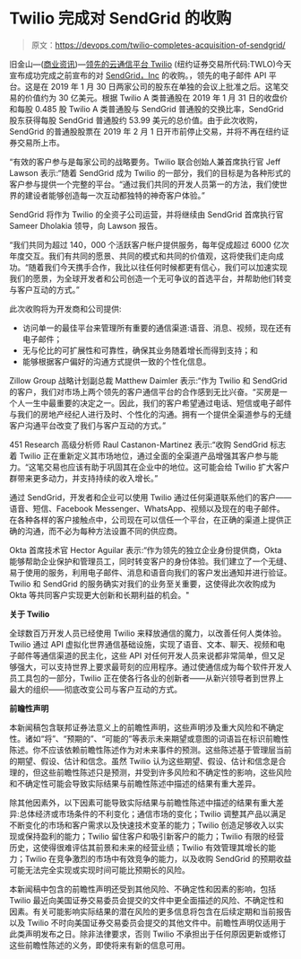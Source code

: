 # Twilio 完成对 SendGrid 的收购

> 原文：<https://devops.com/twilio-completes-acquisition-of-sendgrid/>

旧金山—([商业资讯](https://www.businesswire.com/))—[领先的云通信平台 Twilio](https://cts.businesswire.com/ct/CT?id=smartlink&url=http%3A%2F%2Fwww.twilio.com&esheet=51933969&newsitemid=20190201005108&lan=en-US&anchor=Twilio&index=1&md5=5ae60d61a2520dba571dac0ed8131c41) (纽约证券交易所代码:TWLO)今天宣布成功完成之前宣布的对 [SendGrid，Inc](https://cts.businesswire.com/ct/CT?id=smartlink&url=https%3A%2F%2Fsendgrid.com%2F&esheet=51933969&newsitemid=20190201005108&lan=en-US&anchor=SendGrid%2C+Inc&index=2&md5=815955087ed02c299943d1cce1b906c4) 的收购。，领先的电子邮件 API 平台。这是在 2019 年 1 月 30 日两家公司的股东在单独的会议上批准之后。这笔交易的价值约为 30 亿美元。根据 Twilio A 类普通股在 2019 年 1 月 31 日的收盘价和每股 0.485 股 Twilio A 类普通股与 SendGrid 普通股的交换比率，SendGrid 股东获得每股 SendGrid 普通股约 53.99 美元的总价值。由于此次收购，SendGrid 的普通股股票在 2019 年 2 月 1 日开市前停止交易，并将不再在纽约证券交易所上市。

“有效的客户参与是每家公司的战略要务。Twilio 联合创始人兼首席执行官 Jeff Lawson 表示:“随着 SendGrid 成为 Twilio 的一部分，我们的目标是为各种形式的客户参与提供一个完整的平台。“通过我们共同的开发人员第一的方法，我们使世界的建设者能够创造每一次互动都独特的神奇客户体验。”

SendGrid 将作为 Twilio 的全资子公司运营，并将继续由 SendGrid 首席执行官 Sameer Dholakia 领导，向 Lawson 报告。

“我们共同为超过 140，000 个活跃客户帐户提供服务，每年促成超过 6000 亿次年度交互。我们有共同的愿景、共同的模式和共同的价值观，这将使我们走向成功。“随着我们今天携手合作，我比以往任何时候都更有信心，我们可以加速实现我们的愿景，为全球开发者和公司创造一个无可争议的首选平台，并帮助他们转变与客户互动的方式。”

此次收购将为开发商和公司提供:

*   访问单一的最佳平台来管理所有重要的通信渠道:语音、消息、视频，现在还有电子邮件；
*   无与伦比的可扩展性和可靠性，确保其业务随着增长而得到支持；和
*   能够根据客户偏好的沟通方式提供一致的个性化信息。

Zillow Group 战略计划副总裁 Matthew Daimler 表示:“作为 Twilio 和 SendGrid 的客户，我们对市场上两个领先的客户通信平台的合作感到无比兴奋。“买房是一个人一生中最重要的决定之一。因此，我们的客户希望通过电话、短信或电子邮件与我们的房地产经纪人进行及时、个性化的沟通。拥有一个提供全渠道参与的无缝客户沟通平台改变了我们与客户互动的方式。”

451 Research 高级分析师 Raul Castanon-Martinez 表示:“收购 SendGrid 标志着 Twilio 正在重新定义其市场地位，通过全面的全渠道产品增强其客户参与能力。“这笔交易也应该有助于巩固其在企业中的地位。这可能会给 Twilio 扩大客户群带来更多动力，并支持持续的收入增长。”

通过 SendGrid，开发者和企业可以使用 Twilio 通过任何渠道联系他们的客户——语音、短信、Facebook Messenger、WhatsApp、视频以及现在的电子邮件。在各种各样的客户接触点中，公司现在可以信任一个平台，在正确的渠道上提供正确的沟通，而不必为每种方法设置不同的供应商。

Okta 首席技术官 Hector Aguilar 表示:“作为领先的独立企业身份提供商，Okta 能够帮助企业保护和管理员工，同时转变客户的身份体验。我们建立了一个无缝、易于使用的服务，利用电子邮件、消息和语音向我们的客户发出通知并进行验证。Twilio 和 SendGrid 的服务确实对我们的业务至关重要，这使得此次收购成为 Okta 等共同客户实现更大创新和长期利益的机会。"

**关于 Twilio**

全球数百万开发人员已经使用 Twilio 来释放通信的魔力，以改善任何人类体验。Twilio 通过 API 虚拟化世界通信基础设施，实现了语音、文本、聊天、视频和电子邮件等通信渠道的民主化，这些 API 对任何开发人员来说都非常简单，但又足够强大，可以支持世界上要求最苛刻的应用程序。通过使通信成为每个软件开发人员工具包的一部分，Twilio 正在使各行各业的创新者——从新兴领导者到世界上最大的组织——彻底改变公司与客户互动的方式。

**前瞻性声明**

本新闻稿包含联邦证券法意义上的前瞻性声明，这些声明涉及重大风险和不确定性。诸如“将”、“预期的”、“可能的”等表示未来期望或意图的词语旨在标识前瞻性陈述。你不应该依赖前瞻性陈述作为对未来事件的预测。这些陈述基于管理层当前的期望、假设、估计和信念。虽然 Twilio 认为这些期望、假设、估计和信念是合理的，但这些前瞻性陈述只是预测，并受到许多风险和不确定性的影响，这些风险和不确定性可能会导致实际结果与前瞻性陈述中描述的结果有重大差异。

除其他因素外，以下因素可能导致实际结果与前瞻性陈述中描述的结果有重大差异:总体经济或市场条件的不利变化；通信市场的变化；Twilio 调整其产品以满足不断变化的市场和客户需求以及快速技术变革的能力；Twilio 创造足够收入以实现或保持盈利的能力；Twilio 留住客户和吸引新客户的能力；Twilio 有限的经营历史，这使得很难评估其前景和未来的经营业绩；Twilio 有效管理其增长的能力；Twilio 在竞争激烈的市场中有效竞争的能力，以及收购 SendGrid 的预期收益可能无法完全实现或实现时间可能比预期长的风险。

本新闻稿中包含的前瞻性声明还受到其他风险、不确定性和因素的影响，包括 Twilio 最近向美国证券交易委员会提交的文件中更全面描述的风险、不确定性和因素。有关可能影响实际结果的潜在风险的更多信息将包含在后续定期和当前报告以及 Twilio 不时向美国证券交易委员会提交的其他文件中。前瞻性声明仅适用于此类声明发布之日。除非法律要求，否则 Twilio 不承担出于任何原因更新或修订这些前瞻性陈述的义务，即使将来有新的信息可用。